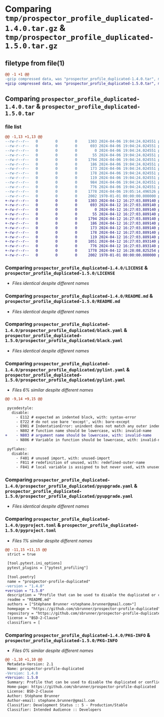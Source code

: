 # Comparing `tmp/prospector_profile_duplicated-1.4.0.tar.gz` & `tmp/prospector_profile_duplicated-1.5.0.tar.gz`

## filetype from file(1)

```diff
@@ -1 +1 @@
-gzip compressed data, was "prospector_profile_duplicated-1.4.0.tar", max compression
+gzip compressed data, was "prospector_profile_duplicated-1.5.0.tar", max compression
```

## Comparing `prospector_profile_duplicated-1.4.0.tar` & `prospector_profile_duplicated-1.5.0.tar`

### file list

```diff
@@ -1,13 +1,13 @@
--rw-r--r--   0        0        0     1303 2024-04-06 19:04:24.024551 prospector_profile_duplicated-1.4.0/LICENSE
--rw-r--r--   0        0        0      693 2024-04-06 19:04:24.024551 prospector_profile_duplicated-1.4.0/README.md
--rw-r--r--   0        0        0        0 2024-04-06 19:04:24.024551 prospector_profile_duplicated-1.4.0/prospector_profile_duplicated/__init__.py
--rw-r--r--   0        0        0       55 2024-04-06 19:04:24.024551 prospector_profile_duplicated-1.4.0/prospector_profile_duplicated/autoflake.yaml
--rw-r--r--   0        0        0     1794 2024-04-06 19:04:24.024551 prospector_profile_duplicated-1.4.0/prospector_profile_duplicated/black.yaml
--rw-r--r--   0        0        0      186 2024-04-06 19:04:24.024551 prospector_profile_duplicated-1.4.0/prospector_profile_duplicated/docformatter.yaml
--rw-r--r--   0        0        0      173 2024-04-06 19:04:24.024551 prospector_profile_duplicated-1.4.0/prospector_profile_duplicated/isort.yaml
--rw-r--r--   0        0        0      178 2024-04-06 19:04:24.024551 prospector_profile_duplicated-1.4.0/prospector_profile_duplicated/prospector.yaml
--rw-r--r--   0        0        0      119 2024-04-06 19:04:24.024551 prospector_profile_duplicated-1.4.0/prospector_profile_duplicated/pydocstyle.yaml
--rw-r--r--   0        0        0      984 2024-04-06 19:04:24.024551 prospector_profile_duplicated-1.4.0/prospector_profile_duplicated/pylint.yaml
--rw-r--r--   0        0        0      776 2024-04-06 19:04:24.024551 prospector_profile_duplicated-1.4.0/prospector_profile_duplicated/pyupgrade.yaml
--rw-r--r--   0        0        0     1778 2024-04-06 19:05:14.496526 prospector_profile_duplicated-1.4.0/pyproject.toml
--rw-r--r--   0        0        0     2002 1970-01-01 00:00:00.000000 prospector_profile_duplicated-1.4.0/PKG-INFO
+-rw-r--r--   0        0        0     1303 2024-04-12 16:27:03.889140 prospector_profile_duplicated-1.5.0/LICENSE
+-rw-r--r--   0        0        0      693 2024-04-12 16:27:03.889140 prospector_profile_duplicated-1.5.0/README.md
+-rw-r--r--   0        0        0        0 2024-04-12 16:27:03.889140 prospector_profile_duplicated-1.5.0/prospector_profile_duplicated/__init__.py
+-rw-r--r--   0        0        0       55 2024-04-12 16:27:03.889140 prospector_profile_duplicated-1.5.0/prospector_profile_duplicated/autoflake.yaml
+-rw-r--r--   0        0        0     1794 2024-04-12 16:27:03.889140 prospector_profile_duplicated-1.5.0/prospector_profile_duplicated/black.yaml
+-rw-r--r--   0        0        0      186 2024-04-12 16:27:03.889140 prospector_profile_duplicated-1.5.0/prospector_profile_duplicated/docformatter.yaml
+-rw-r--r--   0        0        0      173 2024-04-12 16:27:03.889140 prospector_profile_duplicated-1.5.0/prospector_profile_duplicated/isort.yaml
+-rw-r--r--   0        0        0      178 2024-04-12 16:27:03.889140 prospector_profile_duplicated-1.5.0/prospector_profile_duplicated/prospector.yaml
+-rw-r--r--   0        0        0      119 2024-04-12 16:27:03.889140 prospector_profile_duplicated-1.5.0/prospector_profile_duplicated/pydocstyle.yaml
+-rw-r--r--   0        0        0     1051 2024-04-12 16:27:03.893140 prospector_profile_duplicated-1.5.0/prospector_profile_duplicated/pylint.yaml
+-rw-r--r--   0        0        0      776 2024-04-12 16:27:03.893140 prospector_profile_duplicated-1.5.0/prospector_profile_duplicated/pyupgrade.yaml
+-rw-r--r--   0        0        0     1778 2024-04-12 16:28:08.825254 prospector_profile_duplicated-1.5.0/pyproject.toml
+-rw-r--r--   0        0        0     2002 1970-01-01 00:00:00.000000 prospector_profile_duplicated-1.5.0/PKG-INFO
```

### Comparing `prospector_profile_duplicated-1.4.0/LICENSE` & `prospector_profile_duplicated-1.5.0/LICENSE`

 * *Files identical despite different names*

### Comparing `prospector_profile_duplicated-1.4.0/README.md` & `prospector_profile_duplicated-1.5.0/README.md`

 * *Files identical despite different names*

### Comparing `prospector_profile_duplicated-1.4.0/prospector_profile_duplicated/black.yaml` & `prospector_profile_duplicated-1.5.0/prospector_profile_duplicated/black.yaml`

 * *Files identical despite different names*

### Comparing `prospector_profile_duplicated-1.4.0/prospector_profile_duplicated/pylint.yaml` & `prospector_profile_duplicated-1.5.0/prospector_profile_duplicated/pylint.yaml`

 * *Files 6% similar despite different names*

```diff
@@ -9,14 +9,15 @@
 
 pycodestyle:
   disable:
     - E112 # expected an indented block, with: syntax-error
     - E722 # do not use bare 'except', with: bare-except
     - E901 # IndentationError: unindent does not match any outer indentation level, with: syntax-error
     - N802 # function name should be lowercase, with: invalid-name
+    - N803 # argument name should be lowercase, with: invalid-name
     - N806 # Variable in function should be lowercase, with: invalid-name
 
 pyflakes:
   disable:
     - F401 # unused import, with: unused-import
     - F811 # redefinition of unused, with: redefined-outer-name
     - F841 # local variable is assigned to but never used, with unused-variable
```

### Comparing `prospector_profile_duplicated-1.4.0/prospector_profile_duplicated/pyupgrade.yaml` & `prospector_profile_duplicated-1.5.0/prospector_profile_duplicated/pyupgrade.yaml`

 * *Files identical despite different names*

### Comparing `prospector_profile_duplicated-1.4.0/pyproject.toml` & `prospector_profile_duplicated-1.5.0/pyproject.toml`

 * *Files 1% similar despite different names*

```diff
@@ -11,15 +11,15 @@
 strict = true
 
 [tool.pytest.ini_options]
 pytest_plugins = ["pytest_profiling"]
 
 [tool.poetry]
 name = "prospector-profile-duplicated"
-version = "1.4.0"
+version = "1.5.0"
 description = "Profile that can be used to disable the duplicated or conflict rules between Prospector and other tools"
 readme = "README.md"
 authors = ["Stéphane Brunner <stephane.brunner@gmail.com>"]
 homepage = "https://github.com/sbrunner/prospector-profile-duplicated"
 repository = "https://github.com/sbrunner/prospector-profile-duplicated"
 license = "BSD-2-Clause"
 classifiers = [
```

### Comparing `prospector_profile_duplicated-1.4.0/PKG-INFO` & `prospector_profile_duplicated-1.5.0/PKG-INFO`

 * *Files 0% similar despite different names*

```diff
@@ -1,10 +1,10 @@
 Metadata-Version: 2.1
 Name: prospector-profile-duplicated
-Version: 1.4.0
+Version: 1.5.0
 Summary: Profile that can be used to disable the duplicated or conflict rules between Prospector and other tools
 Home-page: https://github.com/sbrunner/prospector-profile-duplicated
 License: BSD-2-Clause
 Author: Stéphane Brunner
 Author-email: stephane.brunner@gmail.com
 Classifier: Development Status :: 5 - Production/Stable
 Classifier: Intended Audience :: Developers
```

